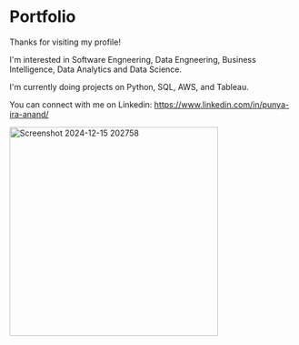 # Portfolio

Thanks for visiting my profile!

I'm interested in Software Engneering, Data Engneering, Business Intelligence, Data Analytics and Data Science.

I'm currently doing projects on Python, SQL, AWS, and Tableau.

You can connect with me on Linkedin: https://www.linkedin.com/in/punya-ira-anand/


<img width="367" alt="Screenshot 2024-12-15 202758" src="https://github.com/user-attachments/assets/0fc8f5c5-1328-40cf-99a9-2cb15e037696" />
